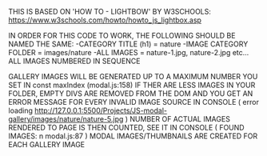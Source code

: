 THIS IS BASED ON 'HOW TO - LIGHTBOW' BY W3SCHOOLS: 
    https://www.w3schools.com/howto/howto_js_lightbox.asp

IN ORDER FOR THIS CODE TO WORK, THE FOLLOWING SHOULD BE NAMED THE SAME:
    -CATEGORY TITLE (h1) = nature
    -IMAGE CATEGORY FOLDER = images/nature
    -ALL IMAGES = nature-1.jpg, nature-2.jpg etc... ALL IMAGES NUMBERED IN SEQUENCE

GALLERY IMAGES WILL BE GENERATED UP TO A MAXIMUM NUMBER YOU SET IN const maxIndex
(modal.js:158) IF THER ARE LESS IMAGES IN YOUR FOLDER, EMPTY DIVS ARE REMOVED FROM THE DOM AND YOU GET AN ERROR MESSAGE FOR EVERY INVALID IMAGE SOURCE IN CONSOLE
    ( error loading http://127.0.0.1:5500/Projects/JS-modal-gallery/images/nature/nature-5.jpg )
NUMBER OF ACTUAL IMAGES RENDERED TO PAGE IS THEN COUNTED, SEE IT IN CONSOLE
    ( FOUND IMAGES: n        modal.js:87 )
MODAL IMAGES/THUMBNAILS ARE CREATED FOR EACH GALLERY IMAGE




